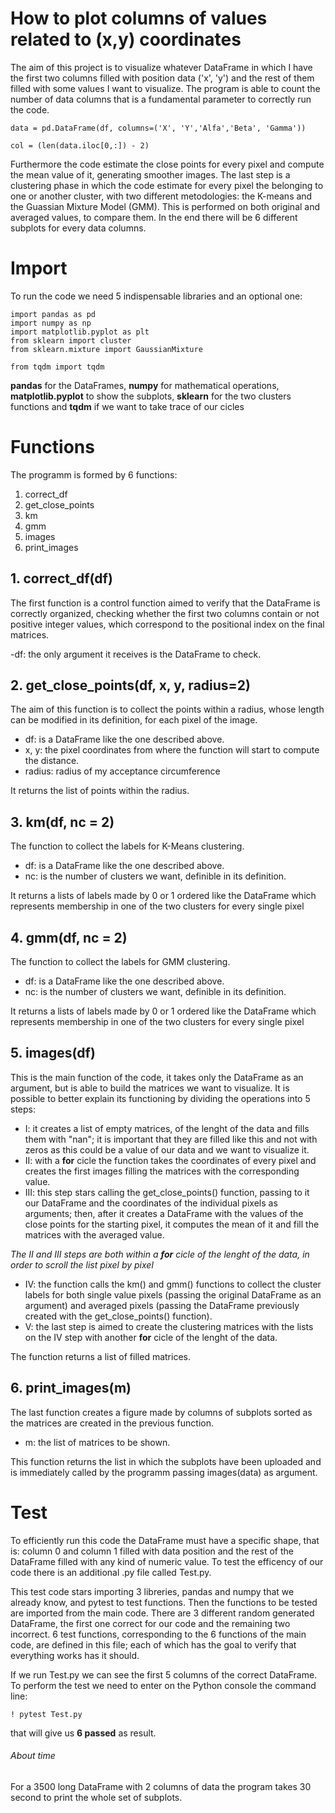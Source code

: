 # How to plot columns of values related to (x,y) coordinates

The aim of this project is to visualize whatever DataFrame in which I have the first two columns filled with position data ('x', 'y') and the rest of them filled with some values I want to visualize. The program is able to count the number of data columns that is a fundamental parameter to correctly run the code.
```
data = pd.DataFrame(df, columns=('X', 'Y','Alfa','Beta', 'Gamma'))

col = (len(data.iloc[0,:]) - 2)
```
Furthermore the code estimate the close points for every pixel and compute the mean value of it, generating smoother images.
The last step is a clustering phase in which the code estimate for every pixel the belonging to one or another cluster, with two different metodologies: the K-means and the Guassian Mixture Model (GMM). This is performed on both original and averaged values, to compare them.
In the end there will be 6 different subplots for every data columns.


# Import
To run the code we need 5 indispensable libraries and an optional one:

```
import pandas as pd
import numpy as np
import matplotlib.pyplot as plt
from sklearn import cluster
from sklearn.mixture import GaussianMixture

from tqdm import tqdm
```
**pandas** for the DataFrames, **numpy** for mathematical operations, **matplotlib.pyplot** to show the subplots, **sklearn** for the two clusters functions and **tqdm** if we want to take trace of our cicles


# Functions
The programm is formed by 6 functions:
1. correct_df
2. get_close_points
3. km
4. gmm
5. images
6. print_images

## 1. correct_df(df)
The first function is a control function aimed to verify that the DataFrame is correctly organized, checking whether the first two columns contain or not positive integer values, which correspond to the positional index on the final matrices.

-df: the only argument it receives is the DataFrame to check.

## 2. get_close_points(df, x, y, radius=2)
The aim of this function is to collect the points within a radius, whose length can be modified in its definition, for each pixel of the image.

- df: is a DataFrame like the one described above.
- x, y: the pixel coordinates from where the function will start to compute the distance.
- radius: radius of my acceptance circumference

It returns the list of points within the radius.

## 3. km(df, nc = 2)
The function to collect the labels for K-Means clustering.

- df: is a DataFrame like the one described above.
- nc: is the number of clusters we want, definible in its definition.

It returns a lists of labels made by 0 or 1 ordered like the DataFrame which represents membership in one of the two clusters for every single pixel

## 4. gmm(df, nc = 2)
The function to collect the labels for GMM clustering.

- df: is a DataFrame like the one described above.
- nc: is the number of clusters we want, definible in its definition.

It returns a lists of labels made by 0 or 1 ordered like the DataFrame which represents membership in one of the two clusters for every single pixel

## 5. images(df)
This is the main function of the code, it takes only the DataFrame as an argument, but is able to build the matrices we want to visualize. It is possible to better explain its functioning by dividing the operations into 5 steps:
- I: it creates a list of empty matrices, of the lenght of the data and fills them with "nan"; it is important that they are filled        like this and not with zeros as this could be a value of our data and we want to visualize it.
- II: with a **for** cicle the function takes the coordinates of every pixel and creates the first images filling the matrices with the corresponding value.
- III: this step stars calling the get_close_points() function, passing to it our DataFrame and the coordinates of the individual pixels as arguments; then, after it creates a DataFrame with the values of the close points for the starting pixel, it computes the mean of it and fill the matrices with the averaged value.

_The II and III steps are both within a **for** cicle of the lenght of the data, in order to scroll the list pixel by pixel_

- IV: the function calls the km() and gmm() functions to collect the cluster labels for both single value pixels (passing the original DataFrame as an argument) and averaged pixels (passing the DataFrame previously created with the get_close_points() function).
- V: the last step is aimed to create the clustering matrices with the lists on the IV step with another **for** cicle of the lenght of the data.

The function returns a list of filled matrices.

## 6. print_images(m)
The last function creates a figure made by columns of subplots sorted as the matrices are created in the previous function.

- m: the list of matrices to be shown.

This function returns the list in which the subplots have been uploaded and is immediately called by the programm passing images(data) as argument.

# Test
To efficiently run this code the DataFrame must have a specific shape, that is: column 0 and column 1 filled with data position and the rest of the DataFrame filled with any kind of numeric value. 
To test the efficency of our code there is an additional .py file called Test.py.

This test code stars importing 3 libreries, pandas and numpy that we already know, and pytest to test functions. Then the functions to be tested are imported from the main code.
There are 3 different random generated DataFrame, the first one correct for our code and the remaining two incorrect. 
6 test functions, corresponding to the 6 functions of the main code, are defined in this file; each of which has the goal to verify that everything works has it should.

If we run Test.py we can see the first 5 columns of the correct DataFrame. To perform the test we need to enter on the Python console the command line:
```
! pytest Test.py
```
that will give us **6 passed** as result.

###### About time
For a 3500 long DataFrame with 2 columns of data the program takes 30 second to print the whole set of subplots.  
